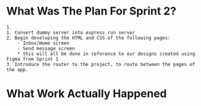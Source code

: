 # What Was The Plan For Sprint 2?

    1.
    1. Convert dummy server into express run server
    2. Begin developing the HTML and CSS of the following pages:
        - Inbox/Home screen
        - Send message screen
        * this will all be done in reference to our designs created using Figma from Sprint 1
    3. Introduce the router to the project, to route between the pages of the app.

# What Work Actually Happened

